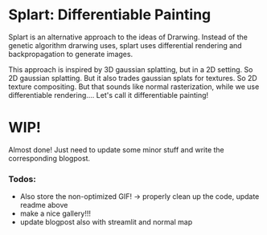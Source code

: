 # Splart: Differentiable Painting

Splart is an alternative approach to the ideas of Drarwing.
Instead of the genetic algorithm drarwing uses, 
splart uses differential rendering and backpropagation to generate images.

This approach is inspired by 3D gaussian splatting, 
but in a 2D setting. So 2D gaussian splatting. But it also trades gaussian splats for textures. 
So 2D texture compositing. But that sounds like normal rasterization, while we use differentiable rendering....
Let's call it differentiable painting!


# WIP!
Almost done! Just need to update some minor stuff and write the corresponding blogpost. 

### Todos:
   
- Also store the non-optimized GIF! -> properly clean up the code, update readme above
- make a nice gallery!!!
- update blogpost also with streamlit and normal map